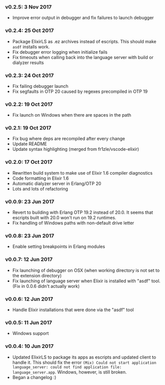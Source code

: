 ### v0.2.5: 3 Nov 2017
  - Improve error output in debugger and fix failures to launch debugger

### v0.2.4: 25 Oct 2017
  - Package ElixirLS as .ez archives instead of escripts. This should make `asdf` installs work.
  - Fix debugger error logging when initialize fails
  - Fix timeouts when calling back into the language server with build or dialyzer results

### v0.2.3: 24 Oct 2017
  - Fix failing debugger launch
  - Fix segfaults in OTP 20 caused by regexes precompiled in OTP 19

### v0.2.2: 19 Oct 2017
  - Fix launch on Windows when there are spaces in the path

### v0.2.1: 19 Oct 2017
  - Fix bug where deps are recompiled after every change
  - Update README
  - Update syntax highlighting (merged from fr1zle/vscode-elixir)

### v0.2.0: 17 Oct 2017
  - Rewritten build system to make use of Elixir 1.6 compiler diagnostics
  - Code formatting in Elixir 1.6
  - Automatic dialyzer server in Erlang/OTP 20
  - Lots and lots of refactoring

### v0.0.9: 23 Jun 2017
  - Revert to building with Erlang OTP 19.2 instead of 20.0. It seems that escripts built with 20.0 won't run on 19.2 runtimes.
  - Fix handling of Windows paths with non-default drive letter

### v0.0.8: 23 Jun 2017
  - Enable setting breakpoints in Erlang modules

### v0.0.7: 12 Jun 2017
  - Fix launching of debugger on OSX (when working directory is not set to the extension directory)
  - Fix launching of language server when Elixir is installed with "asdf" tool. (Fix in 0.0.6 didn't actually work)

### v0.0.6: 12 Jun 2017
  - Handle Elixir installations that were done via the "asdf" tool

### v0.0.5: 11 Jun 2017
  - Windows support

### v0.0.4: 10 Jun 2017
  - Updated ElixirLS to package its apps as escripts and updated client to handle it. This should fix the error `(Mix) Could not start application language_server: could not find application file: language_server.app`. Windows, however, is still broken.
  - Began a changelog :)
